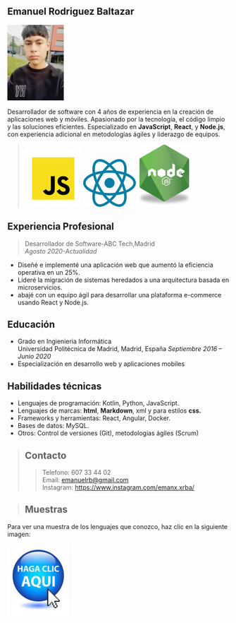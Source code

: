 ## Emanuel Rodriguez Baltazar 
![alt](yo-foto-perfil.jpg)

Desarrollador de software con 4 años de experiencia en la creación de aplicaciones web y móviles. Apasionado por la tecnología, el código limpio y las soluciones eficientes. Especializado en **JavaScript**, **React**, y **Node.js**, con experiencia adicional en metodologías ágiles y liderazgo de equipos.


>![alt](javascript-icono.png)
![alt](react-logo.png)
![alt](js.node-logo.png)

  ## Experiencia Profesional

>Desarrollador de Software-ABC Tech,Madrid\
*Agosto 2020-Actualidad*
* Diseñé e implementé una aplicación web que aumentó la eficiencia operativa en un 25%.
* Lideré la migración de sistemas heredados a una arquitectura basada en microservicios.
* abajé con un equipo ágil para desarrollar una plataforma e-commerce usando React y Node.js.
## Educación
* Grado en Ingienieria Informática \
Universidad Politécnica de Madrid, Madrid, España
*Septiembre 2016 – Junio 2020*
* Especialización en desarrollo web y aplicaciones mobiles
## Habilidades técnicas

* Lenguajes de programación: Kotlin, Python, JavaScript.
* Lenguajes de marcas: **html**, **Markdown**, xml y para estilos **css.**
* Frameworks y herramientas: React, Angular, Docker.
* Bases de datos: MySQL.
* Otros: Control de versiones (Git), metodologías ágiles (Scrum)
>## Contacto
>>Telefono: 607 33 44 02\
>>Email: emanuelrb@gmail.com\
>>Instagram: <https://www.instagram.com/emanx.xrba/>

>## Muestras

Para ver una muestra de los lenguajes que conozco, haz clic en la siguiente imagen:  

[![Muestra de Código](hacer-click.jpg)](muestra.md)


